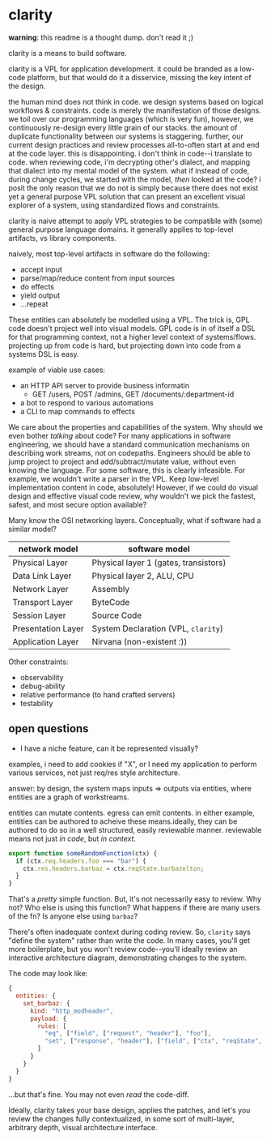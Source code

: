 # clarity

**warning**: this readme is a thought dump. don't read it ;)

clarity is a means to build software.

clarity is a VPL for application development. it could be branded as a low-code
platform, but that would do it a disservice, missing the key intent of the
design.

the human mind does not think in code. we design systems based on logical
workflows & constraints. code is merely the manifestation of those designs. we
toil over our programming languages (which is very fun), however, we
continuously re-design every little grain of our stacks. the amount of duplicate
functionality between our systems is staggering. further, our current design
practices and review processes all-to-often start at and end at the code layer.
this is disappointing. i don't think in code--i translate to code. when
reviewing code, i'm decrypting other's dialect, and mapping that dialect into my
mental model of the system. what if instead of code, during change cycles, we
started with the model, _then_ looked at the code? i posit the only reason that
we do not is simply because there does not exist yet a general purpose VPL
solution that can present an excellent visual explorer of a system, using
standardized flows and constraints.

clarity is naive attempt to apply VPL strategies to be compatible with (some)
general purpose language domains. it generally applies to top-level artifacts,
vs library components.

naively, most top-level artifacts in software do the following:

- accept input
- parse/map/reduce content from input sources
- do effects
- yield output
- ...repeat

These entities can absolutely be modelled using a VPL. The trick is, GPL code
doesn't project well into visual models. GPL code is in of itself a DSL for that
programming context, not a higher level context of systems/flows. projecting up
from code is hard, but projecting down into code from a systems DSL is easy.

example of viable use cases:

- an HTTP API server to provide business informatin
  - GET /users, POST /admins, GET /documents/:department-id
- a bot to respond to various automations
- a CLI to map commands to effects

We care about the properties and capabilities of the system. Why should we even
bother _talking_ about code? For many applications in software engineering, we
should have a standard communication mechanisms on describing work streams, not
on codepaths. Engineers should be able to jump project to project and
add/subtract/mutate value, without even knowing the language. For some software,
this is clearly infeasible. For example, we wouldn't write a parser in the VPL.
Keep low-level implementation content in code, absolutely! However, if we could
do visual design and effective visual code review, why wouldn't we pick the
fastest, safest, and most secure option available?

Many know the OSI networking layers. Conceptually, what if software had a
similar model?

| network model      | software model                        |
| ------------------ | ------------------------------------- |
| Physical Layer     | Physical layer 1 (gates, transistors) |
| Data Link Layer    | Physical layer 2, ALU, CPU            |
| Network Layer      | Assembly                              |
| Transport Layer    | ByteCode                              |
| Session Layer      | Source Code                           |
| Presentation Layer | System Declaration (VPL, `clarity`)   |
| Application Layer  | Nirvana (non-existent :))             |

Other constraints:

- observability
- debug-ability
- relative performance (to hand crafted servers)
- testability

## open questions

- I have a niche feature, can it be represented visually?

examples, i need to add cookies if "X", or I need my application to perform
various services, not just req/res style architecture.

answer: by design, the system maps inputs => outputs via entities, where
entities are a graph of workstreams.

entities can mutate contents. egress can emit contents. in either example,
entities can be authored to acheive these means.ideally, they can be authored to
do so in a well structured, easily reviewable manner. reviewable means not just
_in code_, but _in context_.

```js
export function someRandomFunction(ctx) {
  if (ctx.req.headers.foo === "bar") {
    ctx.res.headers.barbaz = ctx.reqState.barbazelton;
  }
}
```

That's a _pretty_ simple function. But, it's not necessarily easy to review. Why
not? Who else is using this function? What happens if there are many users of
the fn? Is anyone else using `barbaz`?

There's often inadequate context during coding review. So, `clarity` says
"define the system" rather than write the code. In many cases, you'll get more
boilerplate, but you won't review code--you'll ideally review an interactive
architecture diagram, demonstrating changes to the system.

The code may look like:

```js
{
  entities: {
    set_barbaz: {
      kind: "http_modheader",
      payload: {
        rules: [
          "eq", ["field", ["request", "header"], "foo"],
          "set", ["response", "header"], ["field", ["ctx", "reqState", "barbazelton"]]
        ]
      }
    }
  }
}
```

...but that's fine. You may not even _read_ the code-diff.

Ideally, clarity takes your base design, applies the patches, and let's you
review the changes fully contextualized, in some sort of multi-layer, arbitrary
depth, visual architecture interface.
